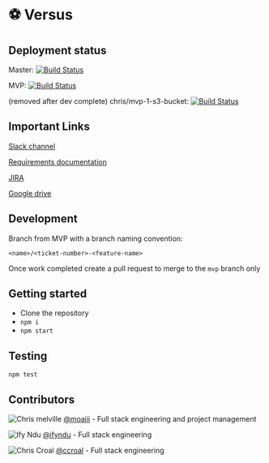 # ⚽  Versus

## Deployment status

Master: [![Build Status](https://travis-ci.com/moaiii/versus.svg?branch=master)](https://travis-ci.com/moaiii/versus)

MVP: [![Build Status](https://travis-ci.com/moaiii/versus.svg?branch=mvp)](https://travis-ci.com/moaiii/versus)

(removed after dev complete)
chris/mvp-1-s3-bucket: [![Build Status](https://travis-ci.com/moaiii/versus.svg?branch=chris/mvp-1-s3-bucket)](https://travis-ci.com/moaiii/versus)

## Important Links

[Slack channel](https://moaiii.slack.com)

[Requirements documentation](https://docs.google.com/document/d/16uscTAFOv0NUeb7j58iORJ454OVXHeCCkjpKDw6wNHU/edit#)

[JIRA](https://football-versus.atlassian.net/secure/RapidBoard.jspa?projectKey=VR&rapidView=6)

[Google drive](https://drive.google.com/drive/folders/1ryhtsya98-6WM5ovWenJ-VSa1qD2zq_r)

## Development

Branch from MVP with a branch naming convention:

`<name>/<ticket-number>-<feature-name>`

Once work completed create a pull request to merge to the `mvp` branch only

## Getting started

- Clone the repository
- `npm i`
- `npm start`

## Testing

`npm test`


## Contributors
![Chris melville](https://avatars1.githubusercontent.com/u/12732217?s=20&v=4)
[@moaiii](https://github.com/moaiii) - Full stack engineering and project management

![Ify Ndu](https://avatars1.githubusercontent.com/u/15639127?s=20&v=4)
[@ifyndu](https://github.com/ifyndu) - Full stack engineering

![Chris Croal](https://avatars1.githubusercontent.com/u/44072215?s=20&v=4)
[@ccroal](https://github.com/ccroal) - Full stack engineering